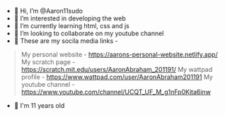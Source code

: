 - 👋 Hi, I’m @Aaron11sudo
- 👀 I’m interested in developing the web
- 🌱 I’m currently learning html, css and js
- 💞️ I’m looking to collaborate on my youtube channel
- 📱 These are my socila media links -
> My personal website - https://aarons-personal-website.netlify.app/
> My scratch page - https://scratch.mit.edu/users/AaronAbraham_201191/
> My wattpad profile - https://www.wattpad.com/user/AaronAbraham201191
> My youtube channel - https://www.youtube.com/channel/UCQT_UF_M_g1nFp0Kjta6inw
- 🎂 I'm 11 years old
